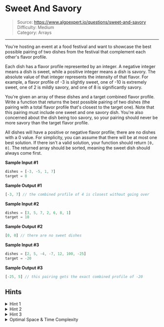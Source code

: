# Sweet And Savory
> Source: https://www.algoexpert.io/questions/sweet-and-savory  
> Difficulty: Medium  
> Category: Arrays
---

You're hosting an event at a food festival and want to showcase the best
possible pairing of two dishes from the festival that complement each
other's flavor profile.

Each dish has a flavor profile represented by an integer. A negative integer
means a dish is sweet, while a positive integer means a dish is savory. The
absolute value of that integer represents the intensity of that flavor. For
example, a flavor profile of -3 is slightly sweet, one of -10 is extremely
sweet, one of 2 is mildly savory, and one of 8 is significantly savory.

You're given an array of these dishes and a target combined flavor profile.
Write a function that returns the best possible pairing of two dishes (the
pairing with a total flavor profile that's closest to the target one). Note
that this pairing must include one sweet and one savory dish. You're also
concerned about the dish being too savory, so your pairing should never be
more savory than the target flavor profile.

All dishes will have a positive or negative flavor profile; there are no
dishes with a 0 value. For simplicity, you can assume that there will be at
most one best solution. If there isn't a valid solution, your function
should return `[0, 0]`. The returned array should be sorted,
meaning the sweet dish should always come first.

**Sample Input #1**
```javascript
dishes = [-3, -5, 1, 7]
target = 8
```

**Sample Output #1**
```javascript
[-3, 7] // the combined profile of 4 is closest without going over
```

**Sample Input #2**
```javascript
dishes = [3, 5, 7, 2, 6, 8, 1]
target = 10
```

**Sample Output #2**
```javascript
[0, 0] // there are no sweet dishes
```

**Sample Input #3**
```javascript
dishes = [2, 5, -4, -7, 12, 100, -25]
target = -20
```

**Sample Output #3**
```javascript
[-25, 5] // this pairing gets the exact combined profile of -20
```

## Hints

<details>
<summary>Hint 1</summary>
The sweet and savory dishes are essencially two different lists that have been
combined into one. It can be helpful to first separate them.
</details>

<details>
<summary>Hint 2</summary>
Looking at all possible pairs will be innefficient. Would sorting the lists 
first help improve the time complexity?
</details>

<details>
<summary>Hint 3</summary>
Try using a two pointer approach to find the best pairing. Start with a
current pairing, and move the savory pointer until the pairing gets too
savory. If the dish is too savory, then move the sweet pointer. Do this
through the entire lists, keeping track of the best pairing you find.
</details>

<details>
<summary>Optimal Space &amp; Time Complexity</summary>
O(n * log(n)) time | O(n) space - where n is the number of dishes
</details>
